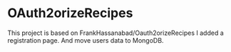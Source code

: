 OAuth2orizeRecipes
==================

This project is based on FrankHassanabad/Oauth2orizeRecipes
I added a registration page.
And move users data to MongoDB.
